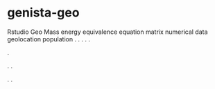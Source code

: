 # genista-geo
Rstudio Geo Mass energy equivalence equation matrix numerical data geolocation population
.
.
.
.
.




.






















.
.


























.
.
